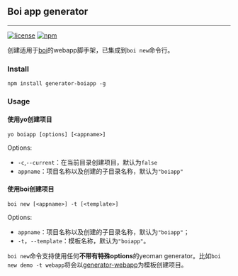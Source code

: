 ## Boi app generator
---
[![license](https://img.shields.io/github/license/boijs/generator-boiapp.svg?style=plastic)](https://github.com/boijs/boi/blob/master/LICENSE)
[![npm](https://img.shields.io/npm/v/generator-boiapp.svg?style=plastic)](https://www.npmjs.com/package/boi)

创建适用于[boi](https://github.com/boijs/boi)的webapp脚手架，已集成到`boi new`命令行。

### Install
```
npm install generator-boiapp -g
```

### Usage

#### 使用yo创建项目
```
yo boiapp [options] [<appname>]
```
Options:
* `-c`,`--current`：在当前目录创建项目，默认为`false`
* `appname`：项目名称以及创建的子目录名称，默认为`"boiapp"`


#### 使用boi创建项目
```
boi new [<appname>] -t [<template>]
```
Options:
* `appname`：项目名称以及创建的子目录名称，默认为`"boiapp"`；
* `-t`，`--template`：模板名称，默认为`"boiapp"`。

`boi new`命令支持使用任何**不带有特殊options**的yeoman generator。比如`boi new demo -t webapp`将会以[generator-webapp](https://github.com/yeoman/generator-webapp)为模板创建项目。
